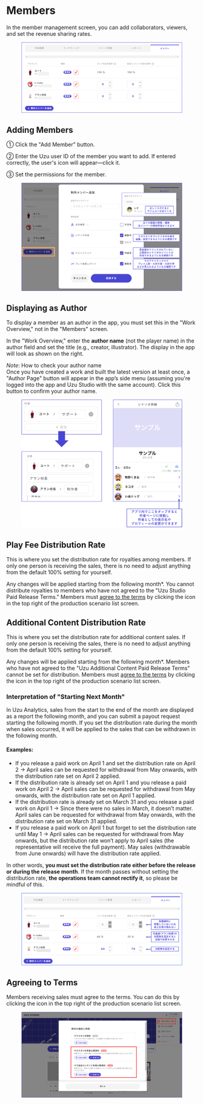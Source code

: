 # Members

In the member management screen, you can add collaborators, viewers, and set the revenue sharing rates.

<figure><img src="../.gitbook/assets/image (104).png" alt=""><figcaption></figcaption></figure>

## Adding Members

① Click the "Add Member" button.

② Enter the Uzu user ID of the member you want to add. If entered correctly, the user's icon will appear—click it.

③ Set the permissions for the member.

<figure><img src="../.gitbook/assets/image (103).png" alt=""><figcaption></figcaption></figure>

## Displaying as Author

To display a member as an author in the app, you must set this in the "Work Overview," not in the "Members" screen.

In the "Work Overview," enter the **author name** (not the player name) in the author field and set the title (e.g., creator, illustrator). The display in the app will look as shown on the right.

_Note_: How to check your author name  
Once you have created a work and built the latest version at least once, a "Author Page" button will appear in the app’s side menu (assuming you're logged into the app and Uzu Studio with the same account). Click this button to confirm your author name.

<figure><img src="../.gitbook/assets/image (105).png" alt=""><figcaption></figcaption></figure>

## Play Fee Distribution Rate

This is where you set the distribution rate for royalties among members. If only one person is receiving the sales, there is no need to adjust anything from the default 100% setting for yourself.

Any changes will be applied starting from the following month\*. You cannot distribute royalties to members who have not agreed to the "Uzu Studio Paid Release Terms." Members must [agree to the terms](author.md#heno) by clicking the icon in the top right of the production scenario list screen.

## Additional Content Distribution Rate

This is where you set the distribution rate for additional content sales. If only one person is receiving the sales, there is no need to adjust anything from the default 100% setting for yourself.

Any changes will be applied starting from the following month\*. Members who have not agreed to the "Uzu Additional Content Paid Release Terms" cannot be set for distribution. Members must [agree to the terms](author.md#heno) by clicking the icon in the top right of the production scenario list screen.

### Interpretation of "Starting Next Month"

In Uzu Analytics, sales from the start to the end of the month are displayed as a report the following month, and you can submit a payout request starting the following month. If you set the distribution rate during the month when sales occurred, it will be applied to the sales that can be withdrawn in the following month.

#### Examples:

- If you release a paid work on April 1 and set the distribution rate on April 2 → April sales can be requested for withdrawal from May onwards, with the distribution rate set on April 2 applied.
- If the distribution rate is already set on April 1 and you release a paid work on April 2 → April sales can be requested for withdrawal from May onwards, with the distribution rate set on April 1 applied.
- If the distribution rate is already set on March 31 and you release a paid work on April 1 → Since there were no sales in March, it doesn’t matter. April sales can be requested for withdrawal from May onwards, with the distribution rate set on March 31 applied.
- If you release a paid work on April 1 but forget to set the distribution rate until May 1 → April sales can be requested for withdrawal from May onwards, but the distribution rate won’t apply to April sales (the representative will receive the full payment). May sales (withdrawable from June onwards) will have the distribution rate applied.

In other words, **you must set the distribution rate either before the release or during the release month**. If the month passes without setting the distribution rate, **the operations team cannot rectify it**, so please be mindful of this.

<figure><img src="../.gitbook/assets/分配率１.png" alt=""><figcaption></figcaption></figure>

## Agreeing to Terms

Members receiving sales must agree to the terms. You can do this by clicking the icon in the top right of the production scenario list screen.

<figure><img src="../.gitbook/assets/image (102).png" alt=""><figcaption></figcaption></figure>
